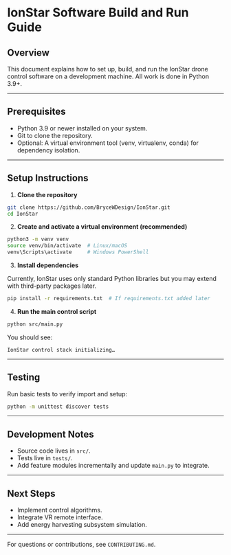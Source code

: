 # IonStar Software Build and Run Guide

## Overview
This document explains how to set up, build, and run the IonStar drone control software on a development machine. All work is done in Python 3.9+.

---

## Prerequisites

- Python 3.9 or newer installed on your system.
- Git to clone the repository.
- Optional: A virtual environment tool (venv, virtualenv, conda) for dependency isolation.

---

## Setup Instructions

1. **Clone the repository**

```bash
git clone https://github.com/BryceWDesign/IonStar.git
cd IonStar
```

2. **Create and activate a virtual environment (recommended)**

```bash
python3 -m venv venv
source venv/bin/activate  # Linux/macOS
venv\Scripts\activate     # Windows PowerShell
```

3. **Install dependencies**

Currently, IonStar uses only standard Python libraries but you may extend with third-party packages later.

```bash
pip install -r requirements.txt  # If requirements.txt added later
```

4. **Run the main control script**

```bash
python src/main.py
```

You should see:

```
IonStar control stack initializing…
```

---

## Testing

Run basic tests to verify import and setup:

```bash
python -m unittest discover tests
```

---

## Development Notes

- Source code lives in `src/`.
- Tests live in `tests/`.
- Add feature modules incrementally and update `main.py` to integrate.

---

## Next Steps

- Implement control algorithms.
- Integrate VR remote interface.
- Add energy harvesting subsystem simulation.

---

For questions or contributions, see `CONTRIBUTING.md`.

